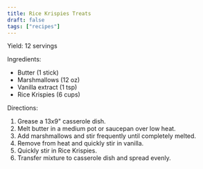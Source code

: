 ```yaml
---
title: Rice Krispies Treats
draft: false
tags: ["recipes"]
---
```


Yield: 12 servings

Ingredients:
- Butter (1 stick)
- Marshmallows (12 oz)
- Vanilla extract (1 tsp)
- Rice Krispies (6 cups)

Directions:
1) Grease a 13x9" casserole dish.
2) Melt butter in a medium pot or saucepan over low heat.
3) Add marshmallows and stir frequently until completely melted.
4) Remove from heat and quickly stir in vanilla.
5) Quickly stir in Rice Krispies.
6) Transfer mixture to casserole dish and spread evenly.

